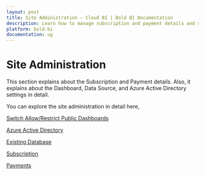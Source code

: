 ```yaml
---
layout: post
title: Site Administration – Cloud BI | Bold BI Documentation
description: Learn how to manage subscription and payment details and synchronizing users and groups with Azure AD and existing database in cloud-hosted Bold BI. 
platform: bold-bi
documentation: ug
---
```


# Site Administration

This section explains about the Subscription and Payment details. Also, it explains about the Dashboard, Data Source, and Azure Active Directory settings in detail.

You can explore the site administration in detail here,

[Switch Allow/Restrict Public Dashboards](/cloud-bi/site-administration/dashboard-settings/)

[Azure Active Directory](/cloud-bi/site-administration/azure-active-directory/)

[Existing Database](/cloud-bi/site-administration/existing-database/)

[Subscription](/cloud-bi/site-administration/subscription/)

[Payments](/cloud-bi/site-administration/payments/)